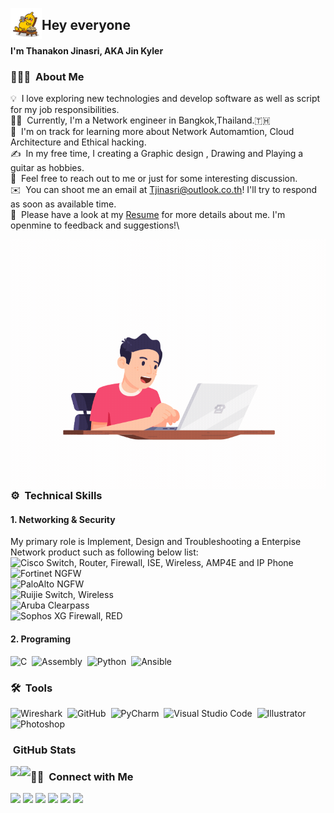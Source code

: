 <!--#![Banner]()-->
<img alt="Jin Coding" src="./source/super banana/17.gif" width='50' align="left"/><h2>Hey everyone</h2>
#### I'm Thanakon Jinasri, AKA Jin Kyler 
### 👨🏻‍💻 &nbsp;About Me

💡 &nbsp;I love exploring new technologies and develop software as well as script for my job responsibilities.\
👨‍🔧 &nbsp;Currently, I'm a Network engineer in Bangkok,Thailand.🇹🇭\
🚩 &nbsp;I'm on track for learning more about Network Automamtion, Cloud Architecture and Ethical hacking.\
✍️ &nbsp;In my free time, I creating a Graphic design , Drawing and Playing a guitar as hobbies.\
💬 &nbsp;Feel free to reach out to me or just for some interesting discussion.\
✉️ &nbsp;You can shoot me an email at Tjinasri@outlook.co.th! I'll try to respond as soon as available time.\
📄 &nbsp;Please have a look at my [Resume](https://) for more details about me. I'm openmine to feedback and suggestions!\

<img height='400' src="https://github.com/jinkyler/jinkyler/blob/a6979f1160a2d6bb8bfaa84391e08e51dd6a6e07/source/programer.gif" align="left"/>

### ⚙️ &nbsp;Technical Skills
#### 1. Networking & Security
My primary role is Implement, Design and Troubleshooting a Enterpise Network product such as following below list:\
![Cisco](https://img.shields.io/badge/-Cisco-05122A?style=flat&logo=Cisco) Switch, Router, Firewall, ISE, Wireless, AMP4E and IP Phone\
![Fortinet](https://img.shields.io/badge/-Fortinet-05122A?style=flat&logo=Fortinet) NGFW\
![PaloAlto](https://img.shields.io/badge/-PaloAlto-05122A?style=flat&logo=Palo-Alto-Software) NGFW\
![Ruijie](https://img.shields.io/badge/-Ruijie-05122A?) Switch, Wireless\
![Aruba](https://img.shields.io/badge/-Aruba-05122A?) Clearpass\
![Sophos](https://img.shields.io/badge/-Sophos-05122A?) XG Firewall, RED
#### 2. Programing
![C](https://img.shields.io/badge/-C-05122A?style=flat&logo=C&logoColor=A8B9CC)&nbsp;
![Assembly](https://img.shields.io/badge/-Assembly-05122A?style=flat&logo=AssemblyScript&logoColor=A8B9CC)&nbsp;
![Python](https://img.shields.io/badge/-Python-05122A?style=flat&logo=python)&nbsp;
![Ansible](https://img.shields.io/badge/-Ansible-05122A?style=flat&logo=Ansible)&nbsp;

### 🛠 &nbsp;Tools
![Wireshark](https://img.shields.io/badge/-Wireshark-05122A?style=flat&logo=Wireshark)&nbsp;
![GitHub](https://img.shields.io/badge/-GitHub-05122A?style=flat&logo=github)&nbsp;
![PyCharm](https://img.shields.io/badge/-PyCharm-05122A?style=flat&logo=PyCharm)&nbsp;
![Visual Studio Code](https://img.shields.io/badge/-Visual%20Studio%20Code-05122A?style=flat&logo=visual-studio-code&logoColor=007ACC)&nbsp;
![Illustrator](https://img.shields.io/badge/-Illustrator-05122A?style=flat&logo=adobe-illustrator)&nbsp;
![Photoshop](https://img.shields.io/badge/-Photoshop-05122A?style=flat&logo=adobe-photoshop)&nbsp;

###  &nbsp;GitHub Stats
<p align="left">
<a href="https://github.com/jinkyler"><img align="left" src="https://github-readme-stats.vercel.app/api?username=jinkyler&show_icons=true&custom_title=My%20Github%20Stats&theme=dark"/></a>
<a href="https://github.com/jinkyler"><img align="left" src="https://github-readme-stats.vercel.app/api/top-langs/?username=jinkyler&layout=compact&theme=dark"/></a>
</p>

### 🤝🏻 &nbsp;Connect with Me
<p>
<a href="https://www.credly.com/users/thanakon-jinasri/badges"><img src="https://img.shields.io/badge/-Thanakon%20Jinasri-3423A6?style=flat&logo=Google-Chrome&color=brightgreengreen&logoColor=white"/></a>
<a href="https://linkedin.com/in/AVS1508"><img src="https://img.shields.io/badge/-Thanakon%20Jinasri-0077B5?style=plastic&logo=Linkedin&logoColor=white"/></a>
<a href="mailto:Tjinasri@outlook.co.th"><img src="https://img.shields.io/badge/-Tjinasri@outlook.co.th-D14836?style=plastic&logo=Microsoft-Outlook&logoColor=white"/></a>
<a href="https://instagram.com/jinkyler_38"><img src="https://img.shields.io/badge/-jinkyler_38-E4405F?style=plastic&logo=Instagram&logoColor=white"/></a>
<a href="https://www.facebook.com/TJinasri"><img src="https://img.shields.io/badge/-Thanakon%20Jinasri-1877F2?style=plastic&logo=Facebook&logoColor=white"/></a>
<a href="https://www.pinterest.com/mungkon1995"><img src="https://img.shields.io/badge/-Thanakon%20Jinasri-BD081C?style=plastic&logo=Pinterest&logoColor=white"/></a>
</p>
